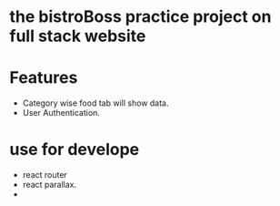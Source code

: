# the bistroBoss practice project on full stack website

# Features

- Category wise food tab will show data.
- User Authentication.

# use for develope

- react router
- react parallax.
-

